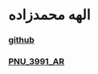 # الهه محمدزاده

### [github](https://github.com/Elahemohamadzad)

### [PNU_3991_AR](https://github.com/Elahemohamadzad/PNU_3991_AR)
